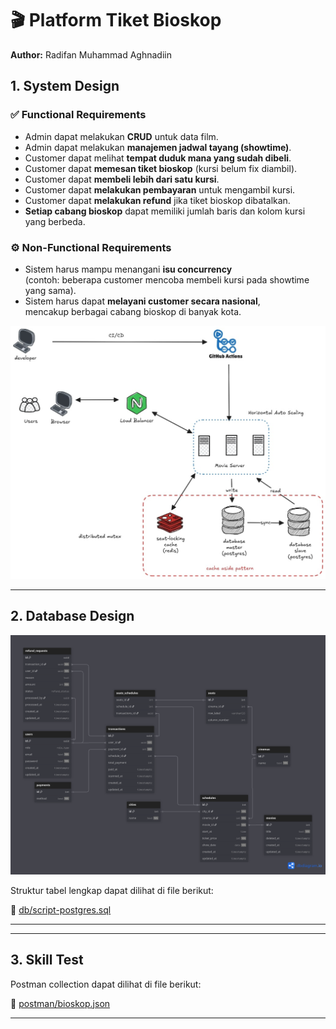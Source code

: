 # 🎬 Platform Tiket Bioskop

**Author:** Radifan Muhammad Aghnadiin 

## 1. System Design 

### ✅ Functional Requirements
- Admin dapat melakukan **CRUD** untuk data film.  
- Admin dapat melakukan **manajemen jadwal tayang (showtime)**.  
- Customer dapat melihat **tempat duduk mana yang sudah dibeli**.  
- Customer dapat **memesan tiket bioskop** (kursi belum fix diambil).  
- Customer dapat **membeli lebih dari satu kursi**.  
- Customer dapat **melakukan pembayaran** untuk mengambil kursi.  
- Customer dapat **melakukan refund** jika tiket bioskop dibatalkan.  
- **Setiap cabang bioskop** dapat memiliki jumlah baris dan kolom kursi yang berbeda.



### ⚙️ Non-Functional Requirements
- Sistem harus mampu menangani **isu concurrency**  
  (contoh: beberapa customer mencoba membeli kursi pada showtime yang sama).  
- Sistem harus dapat **melayani customer secara nasional**,  
  mencakup berbagai cabang bioskop di banyak kota.  



![System Design](./system-design.jpg)

---
## 2. Database Design

![ERD Diagram](./db/ERD.png)

Struktur tabel lengkap dapat dilihat di file berikut:

📄 [db/script-postgres.sql](./db/script-postgres.sql)

---

---
## 3. Skill Test

Postman collection dapat dilihat di file berikut:

📄 [postman/bioskop.json](./postman/bioskop.json)

---

